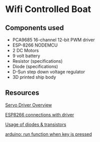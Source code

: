 # Wifi Controlled Boat


## Components used
- PCA9685 16-channel 12-bit PWM driver
- ESP-8266 NODEMCU
- 2 DC Motors
- 9 volt battery
- Resistor (specifications)
- Diode (specifications)
- D-Sun step down voltage regulator
- 3D printed ship body

## Resources
[Servo Driver Overview](https://learn.adafruit.com/16-channel-pwm-servo-driver?view=all)

[ESP8266 connections with driver](http://www.esp8266learning.com/pca9685-led-controller-and-esp8266-example.php)

[Usage of diodes & transistors](https://electronics.stackexchange.com/questions/95140/purpose-of-the-diode-and-capacitor-in-this-motor-circuit#:~:text=Without%20the%20diode%2C%20the%20voltage,probably%20require%20frying%20the%20transistor.&text=The%20resistor%20is%20to%20limit,the%20transistor%20base%20must%20handle.)

[arduino: run function when key is pressed](https://www.arduino.cc/en/Reference/KeyPressed)